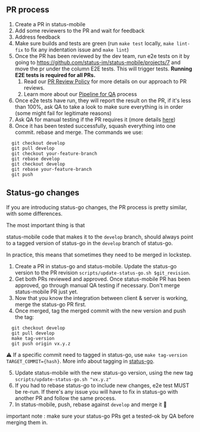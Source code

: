 ## PR process

1) Create a PR in status-mobile
2) Add some reviewers to the PR and wait for feedback
3) Address feedback
4) Make sure builds and tests are green (run `make test` locally, `make lint-fix` to fix any indentation issue and `make lint`)
5) Once the PR has been reviewed by the dev team, run e2e tests on it by going to https://github.com/status-im/status-mobile/projects/7 and move the pr under the column E2E tests. This will trigger tests. **Running E2E tests is required for all PRs.**
   1) Read our [PR Review Policy](pr-review-policy.md) for more details on our approach to PR reviews.
   2) Learn more about our [Pipeline for QA](pipeline_process.md) process
6) Once e2e tests have run, they will report the result on the PR, if it's less than 100%, ask QA to take a look to make sure everything is in order (some might fail for legitimate reasons)
7) Ask QA for manual testing if the PR requires it (more details [here](pipeline_process.md))
8) Once it has been tested successfully, squash everything into one commit. rebase and merge. The commands we use:
```
  git checkout develop
  git pull develop
  git checkout your-feature-branch
  git rebase develop
  git checkout develop
  git rebase your-feature-branch
  git push
```


## Status-go changes

If you are introducing status-go changes, the PR process is pretty similar, with some differences.

The most important thing is that

status-mobile code that makes it to the `develop` branch, should always point to a tagged version of status-go in the `develop` branch of status-go.

In practice, this means that sometimes they need to be merged in lockstep.
1) Create a PR in status-go and status-mobile. Update the status-go version to the PR revision `scripts/update-status-go.sh $git_revision`.
2) Get both PRs reviewed and approved. Once status-mobile PR has been approved, go through manual QA testing if necessary. Don't merge status-mobile PR just yet.
3) Now that you know the integration between client & server is working, merge the status-go PR first.
4) Once merged, tag the merged commit with the new version and push the tag:
```
  git checkout develop
  git pull develop
  make tag-version
  git push origin vx.y.z
```
:warning: If a specific commit need to tagged in status-go, use `make tag-version TARGET_COMMIT={hash}`. More info about tagging in [status-go](https://github.com/status-im/status-go/blob/develop/RELEASING.md#tagging-versions).

5) Update status-mobile with the new status-go version, using the new tag `scripts/update-status-go.sh "vx.y.z"`
6) If you had to rebase status-go to include new changes, e2e test MUST be re-run. If there's any issue you will
   have to fix in status-go with another PR and follow the same process.
7) In status-mobile, push, rebase against `develop` and merge it 🚀


important note : make sure your status-go PRs get a tested-ok by QA before merging them in. 
